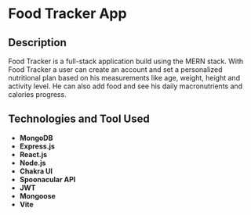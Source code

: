 # Food Tracker App

## Description 

Food Tracker is a full-stack application build using the MERN stack. With Food Tracker a user can create an account and set a personalized nutritional plan based on his measurements like age, weight, height and activity level. He can also add food and see his daily macronutrients and calories progress.

## Technologies and Tool Used

- **MongoDB**
- **Express.js**
- **React.js**
- **Node.js**
- **Chakra UI**
- **Spoonacular API**
- **JWT**
- **Mongoose**
- **Vite**
